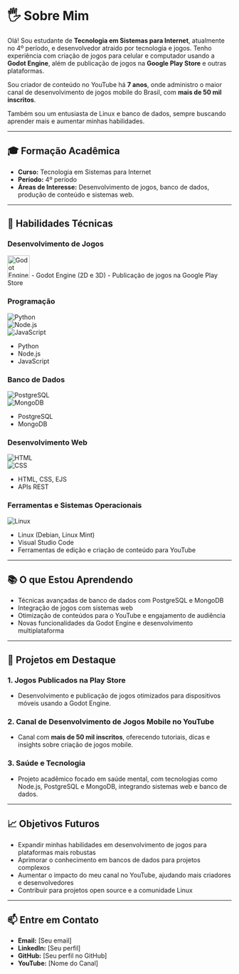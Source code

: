 # 🖐️ Sobre Mim  
Olá! Sou estudante de **Tecnologia em Sistemas para Internet**, atualmente no 4º período, e desenvolvedor atraido por tecnologia e jogos. Tenho experiência com criação de jogos para celular e computador usando a **Godot Engine**, além de publicação de jogos na **Google Play Store** e outras plataformas.  

Sou criador de conteúdo no YouTube há **7 anos**, onde administro o maior canal de desenvolvimento de jogos mobile do Brasil, com **mais de 50 mil inscritos**.  

Também sou um entusiasta de Linux e banco de dados, sempre buscando aprender mais e aumentar minhas habilidades.  

---

## 🎓 Formação Acadêmica  
- **Curso:** Tecnologia em Sistemas para Internet  
- **Período:** 4º período  
- **Áreas de Interesse:** Desenvolvimento de jogos, banco de dados, produção de conteúdo e sistemas web.  

---

## 🚀 Habilidades Técnicas  
### Desenvolvimento de Jogos  
<img src="https://upload.wikimedia.org/wikipedia/commons/6/6a/Godot_icon.svg" width="50" alt="Godot Engine">   
- Godot Engine (2D e 3D)  
- Publicação de jogos na Google Play Store  

### Programação  
![Python](https://upload.wikimedia.org/wikipedia/commons/c/c3/Python-logo-notext.svg)  
![Node.js](https://upload.wikimedia.org/wikipedia/commons/d/d9/Node.js_logo.svg)  
![JavaScript](https://upload.wikimedia.org/wikipedia/commons/6/6a/JavaScript-logo.png)  
- Python  
- Node.js  
- JavaScript  

### Banco de Dados  
![PostgreSQL](https://upload.wikimedia.org/wikipedia/commons/2/29/Postgresql_elephant.svg)  
![MongoDB](https://upload.wikimedia.org/wikipedia/commons/9/93/MongoDB_Logo.svg)  
- PostgreSQL  
- MongoDB  

### Desenvolvimento Web  
![HTML](https://upload.wikimedia.org/wikipedia/commons/6/61/HTML5_logo_and_wordmark.svg)  
![CSS](https://upload.wikimedia.org/wikipedia/commons/d/d5/CSS3_logo_and_wordmark.svg)  
- HTML, CSS, EJS  
- APIs REST  

### Ferramentas e Sistemas Operacionais  
![Linux](https://upload.wikimedia.org/wikipedia/commons/a/af/Tux.png)  
- Linux (Debian, Linux Mint)  
- Visual Studio Code  
- Ferramentas de edição e criação de conteúdo para YouTube  

---

## 📚 O que Estou Aprendendo  
- Técnicas avançadas de banco de dados com PostgreSQL e MongoDB  
- Integração de jogos com sistemas web  
- Otimização de conteúdos para o YouTube e engajamento de audiência  
- Novas funcionalidades da Godot Engine e desenvolvimento multiplataforma  

---

## 🌟 Projetos em Destaque  
### 1. **Jogos Publicados na Play Store**  
- Desenvolvimento e publicação de jogos otimizados para dispositivos móveis usando a Godot Engine.  

### 2. **Canal de Desenvolvimento de Jogos Mobile no YouTube**  
- Canal com **mais de 50 mil inscritos**, oferecendo tutoriais, dicas e insights sobre criação de jogos mobile.  

### 3. **Saúde e Tecnologia**  
- Projeto acadêmico focado em saúde mental, com tecnologias como Node.js, PostgreSQL e MongoDB, integrando sistemas web e banco de dados.  

---

## 📈 Objetivos Futuros  
- Expandir minhas habilidades em desenvolvimento de jogos para plataformas mais robustas  
- Aprimorar o conhecimento em bancos de dados para projetos complexos  
- Aumentar o impacto do meu canal no YouTube, ajudando mais criadores e desenvolvedores  
- Contribuir para projetos open source e a comunidade Linux  

---

## 📫 Entre em Contato  
- **Email:** [Seu email]  
- **LinkedIn:** [Seu perfil]  
- **GitHub:** [Seu perfil no GitHub]  
- **YouTube:** [Nome do Canal]  
